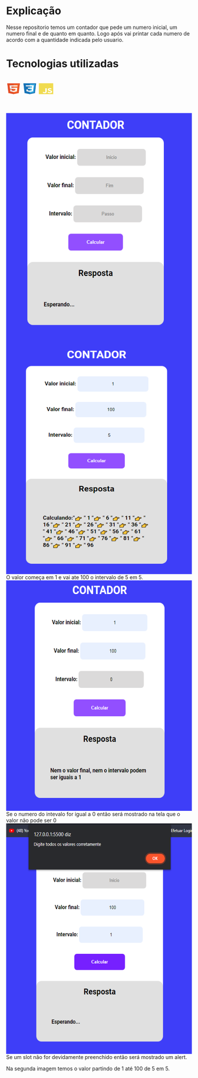 # Explicação 

Nesse repositorio temos um contador que pede um numero inicial, um numero final e de quanto em quanto. Logo após vai printar cada numero de acordo com a quantidade indicada pelo usuario.

# Tecnologias utilizadas

 <div style="display: inline_block"><br>
  <img align="center" alt="Isra-HTML" height="30" width="40" src="https://raw.githubusercontent.com/devicons/devicon/master/icons/html5/html5-original.svg">
  <img align="center" alt="Isra-CSS" height="30" width="40" src="https://raw.githubusercontent.com/devicons/devicon/master/icons/css3/css3-original.svg">
 <img align="center" alt="Isra-Js" height="30" width="40" src="https://raw.githubusercontent.com/devicons/devicon/master/icons/javascript/javascript-plain.svg">
  </div>
<br>
<br>
<br>
<div display="flex">
  <img align="center" alt="Isra-Js" height="624" width="514" src="./source/imagem1.png">
  <img align="center" alt="Isra-Js" height="624" width="514" src="./source/imagem2.png">
  O valor começa em 1 e vai ate 100 o intervalo de 5 em 5.
</div>
<div>
  <img align="center" alt="Isra-Js" height="624" width="514" src="./source/imagem3.png">
  Se o numero do intevalo for igual a 0 então será mostrado na tela que o valor não pode ser 0
  <img align="center" alt="Isra-Js" height="624" width="514" src="./source/imagem4.png">
  Se um slot não for devidamente preenchido então será mostrado um alert.
</div>

Na segunda imagem temos o valor partindo de 1 até 100 de 5 em 5.

